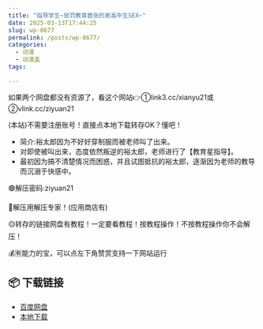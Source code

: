 ```yaml
---
title: "指导学生~惩罚教育嚣张的男高中生SEX~"
date: 2025-03-13T17:44:25
slug: wp-8677
permalink: /posts/wp-8677/
categories:
  - 动漫
  - 动漫盖
tags:

---
```


如果两个网盘都没有资源了，看这个网站👉①link3.cc/xianyu21或②vlink.cc/ziyuan21

(本站)不需要注册账号！直接点本地下载转存OK？懂吧！

*   简介:裕太郎因为不好好穿制服而被老师叫了出来。
*   对即使被叫出来，态度依然叛逆的裕太郎，老师进行了【教育星指导】。
*   最初因为搞不清楚情况而困惑，并且试图抵抗的裕太郎，逐渐因为老师的教导而沉溺于快感中。

🟢解压密码:ziyuan21

🔵解压用解压专家！(应用商店有)

🟡转存的链接网盘有教程！一定要看教程！按教程操作！不按教程操作你不会解压！

💰🈶能力的宝，可以点左下角赞赏支持一下网站运行

## 📦 下载链接
- [百度网盘](https://blziyuan21.com/pay-download/8677?key=48935a14d4&down_id=0)
- [本地下载](https://blziyuan21.com/pay-download/8677?key=48935a14d4&down_id=1)

